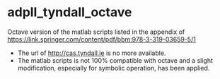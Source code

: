 # adpll_tyndall_octave
Octave version of the matlab scripts listed in the appendix of https://link.springer.com/content/pdf/bbm:978-3-319-03659-5/1

* The url of http://cas.tyndall.ie is no more available.
* The matlab scripts is not 100% compatible with octave and a slight modification, especially for symbolic operation, has been applied.
